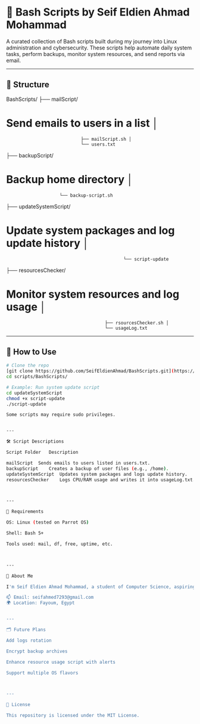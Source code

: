 # 🔧 Bash Scripts by Seif Eldien Ahmad Mohammad

A curated collection of Bash scripts built during my journey into Linux administration and cybersecurity. These scripts help automate daily system tasks, perform backups, monitor system resources, and send reports via email.

---

## 📂 Structure

BashScripts/ 
├── mailScript/             
# Send emails to users in a list │   
                                ├── mailScript.sh │   
                                └── users.txt 
├── backupScript/           
# Backup home directory │   
                        └── backup-script.sh
├── updateSystemScript/     
# Update system packages and log update history │   
                                                └── script-update 
├── resourcesChecker/       
# Monitor system resources and log usage │   
                                         ├── rsourcesChecker.sh │   
                                         └── usageLog.txt

---

## 🚀 How to Use

```bash
# Clone the repo
[git clone https://github.com/SeifEldienAhmad/BashScripts.git](https://github.com/SeifEldienAhmad/BashScripts.git)
cd scripts/BashScripts/

# Example: Run system update script
cd updateSystemScript
chmod +x script-update
./script-update

Some scripts may require sudo privileges.


---

🛠 Script Descriptions

Script Folder	Description

mailScript	Sends emails to users listed in users.txt.
backupScript	Creates a backup of user files (e.g., /home).
updateSystemScript	Updates system packages and logs update history.
resourcesChecker	Logs CPU/RAM usage and writes it into usageLog.txt.



---

📌 Requirements

OS: Linux (tested on Parrot OS)

Shell: Bash 5+

Tools used: mail, df, free, uptime, etc.



---

🙋 About Me

I'm Seif Eldien Ahmad Mohammad, a student of Computer Science, aspiring Red Teamer, and Linux enthusiast.

📫 Email: seifahmed7293@gmail.com
🌍 Location: Fayoum, Egypt


---

🗂️ Future Plans

Add logs rotation

Encrypt backup archives

Enhance resource usage script with alerts

Support multiple OS flavors



---

📜 License

This repository is licensed under the MIT License.
